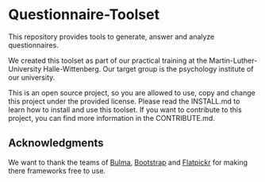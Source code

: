 # Questionnaire-Toolset

This repository provides tools to generate, answer and analyze questionnaires. 

We created this toolset as part of our practical training at the Martin-Luther-University Halle-Wittenberg. 
Our target group is the psychology institute of our university. 

This is an open source project, so you are allowed to use, copy and change this project under the provided license.
Please read the INSTALL.md to learn how to install and use this toolset. If you want to contribute to this project, you can find more information in the CONTRIBUTE.md. 

## Acknowledgments

We want to thank the teams of [Bulma](https://bulma.io), [Bootstrap](https://getbootstrap.com/) and [Flatpickr](https://flatpickr.js.org/) for making there frameworks free to use. 
